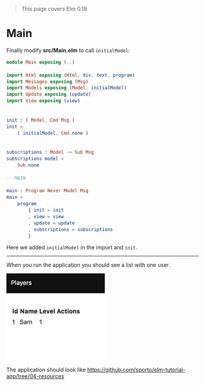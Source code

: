 > This page covers Elm 0.18

# Main

Finally modify __src/Main.elm__ to call `initialModel`:

```elm
module Main exposing (..)

import Html exposing (Html, div, text, program)
import Messages exposing (Msg)
import Models exposing (Model, initialModel)
import Update exposing (update)
import View exposing (view)


init : ( Model, Cmd Msg )
init =
    ( initialModel, Cmd.none )


subscriptions : Model -> Sub Msg
subscriptions model =
    Sub.none

-- MAIN

main : Program Never Model Msg
main =
    program
        { init = init
        , view = view
        , update = update
        , subscriptions = subscriptions
        }
```

Here we added `initialModel` in the import and `init`.

---

When you run the application you should see a list with one user.

![Screenshot](screenshot.png)

The application should look like <https://github.com/sporto/elm-tutorial-app/tree/04-resources>

